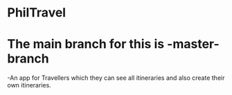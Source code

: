 # PhilTravel
# The main branch for this is -master- branch
-An app for Travellers which they can see all itineraries and also create their own itineraries.
